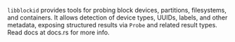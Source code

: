 `libblockid` provides tools for probing block devices, partitions,
filesystems, and containers. It allows detection of device types,
UUIDs, labels, and other metadata, exposing structured results via
`Probe` and related result types. Read docs at docs.rs for more info.